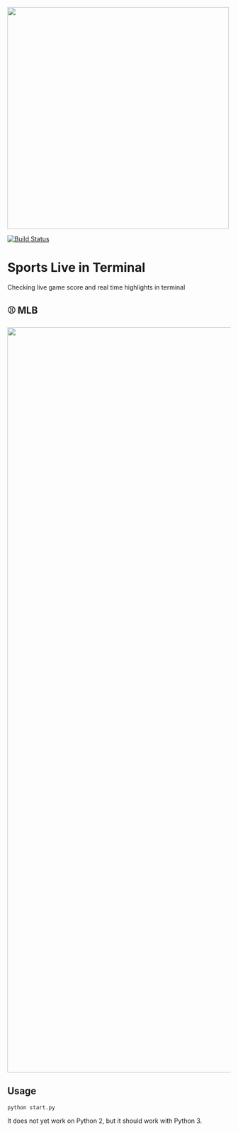 <img src="https://user-images.githubusercontent.com/22522811/46388088-1decbb00-c67f-11e8-8848-a5afcbf054ba.jpg"
width="500">

[![Build Status](https://travis-ci.org/keyanyang/scoreboard.svg?branch=master)](https://travis-ci.org/keyanyang/scoreboard)

# Sports Live in Terminal
Checking live game score and real time highlights in terminal 

## :baseball: MLB
<img src="https://user-images.githubusercontent.com/22522811/46264978-22766f80-c4d7-11e8-8e16-1dba8c0492d3.png"
width="1680">

## Usage
`python start.py`

It does not yet work on Python 2, but it should work with Python 3.
